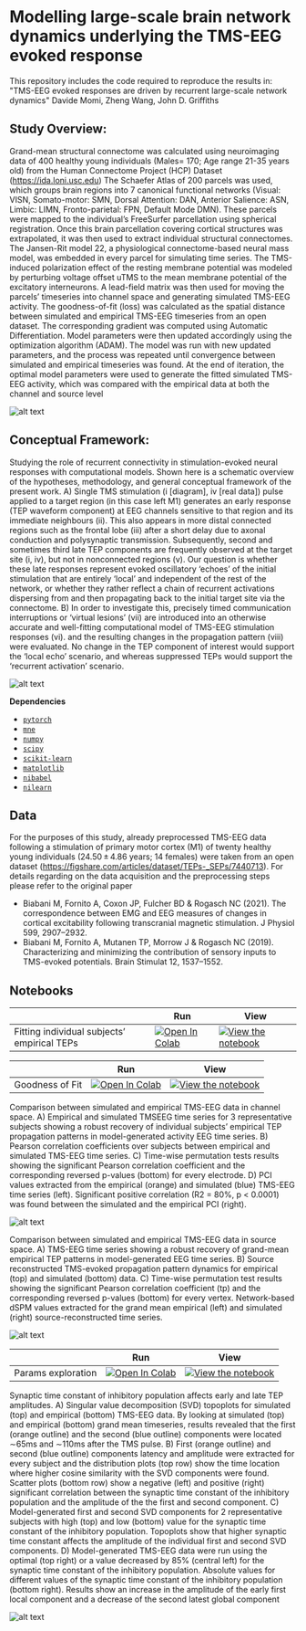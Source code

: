 # Modelling large-scale brain network dynamics underlying the TMS-EEG evoked response

This repository includes the code required to reproduce the results in: "TMS-EEG evoked responses are driven by recurrent large-scale network dynamics" Davide Momi, Zheng Wang, John D. Griffiths



## Study Overview:
Grand-mean structural connectome was calculated using neuroimaging data of 400 healthy young individuals (Males= 170; Age range 21-35 years old) from the Human Connectome Project (HCP) Dataset (https://ida.loni.usc.edu) The Schaefer Atlas of 200 parcels was used, which groups brain regions into 7 canonical functional networks (Visual: VISN, Somato-motor: SMN, Dorsal Attention: DAN, Anterior Salience: ASN, Limbic: LIMN, Fronto-parietal: FPN, Default Mode DMN). These parcels were mapped to the individual’s FreeSurfer parcellation using spherical registration. Once this brain parcellation covering cortical structures was extrapolated, it was then used to extract individual structural connectomes. The Jansen-Rit model 22, a physiological connectome-based neural mass model, was embedded in every parcel for simulating time series. The TMS-induced polarization effect of the resting membrane potential was modeled by perturbing voltage offset uTMS to the mean membrane potential of the excitatory interneurons. A lead-field matrix was then used for moving the parcels’ timeseries into channel space and generating simulated TMS-EEG activity. The goodness-of-fit (loss) was calculated as the spatial distance between simulated and empirical TMS-EEG timeseries from an open dataset. The corresponding gradient was computed using Automatic Differentiation. Model parameters were then updated accordingly using the optimization algorithm (ADAM). The model was run with new updated parameters, and the process was repeated until convergence between simulated and empirical timeseries was found. At the end of iteration, the optimal model parameters were used to generate the fitted simulated TMS-EEG activity, which was compared with the empirical data at both the channel and source level

![alt text](https://github.com/GriffithsLab/PyNetFit/tree/main/img/Figure_1.png)


## Conceptual Framework:
Studying the role of recurrent connectivity in stimulation-evoked neural responses with computational models. Shown here is a schematic overview of the hypotheses, methodology, and general conceptual framework of the present work. A) Single TMS stimulation (i [diagram], iv [real data]) pulse applied to a target region (in this case left M1) generates an early response (TEP waveform component) at EEG channels sensitive to that region and its immediate neighbours (ii). This also appears in more distal connected regions such as the frontal lobe (iii) after a short delay due to axonal conduction and polysynaptic transmission. Subsequently, second and sometimes third late TEP components are frequently observed at the target site (i, iv), but not in nonconnected regions (v). Our question is whether these late responses represent evoked oscillatory ‘echoes’ of the initial stimulation that are entirely ‘local’ and independent of the rest of the network, or whether they rather reflect a chain of recurrent activations dispersing from and then propagating back to the initial target site via the connectome. B) In order to investigate this, precisely timed communication interruptions or ‘virtual lesions’ (vii) are introduced into an otherwise accurate and well-fitting computational model of TMS-EEG stimulation responses (vi). and the resulting changes in the propagation pattern (viii) were evaluated. No change in the TEP component of interest would support the ‘local echo’ scenario, and whereas suppressed TEPs would support the ‘recurrent activation’ scenario.


![alt text](https://github.com/GriffithsLab/PyNetFit/tree/main/img/Figure_2.PNG)


**Dependencies**   

* [`pytorch`](https://pytorch.org/)
* [`mne`](https://mne.tools/stable/index.html)
* [`numpy`](https://numpy.org/)
* [`scipy`](https://scipy.org/scipylib/index.html)
* [`scikit-learn`](https://scikit-learn.org/stable/)
* [`matplotlib`](https://matplotlib.org/)
* [`nibabel`](https://nipy.org/nibabel/index.html)
* [`nilearn`](https://nilearn.github.io/)

## Data   

For the purposes of this study, already preprocessed TMS-EEG data following a stimulation of primary motor cortex (M1) of twenty healthy young individuals (24.50 ± 4.86 years; 14 females) were taken from an open dataset (https://figshare.com/articles/dataset/TEPs-_SEPs/7440713). For details regarding on the data acquisition and the preprocessing steps please refer to the original paper

* Biabani M, Fornito A, Coxon JP, Fulcher BD & Rogasch NC (2021). The correspondence between EMG and EEG measures of changes in cortical excitability following transcranial magnetic stimulation. J Physiol 599, 2907–2932.
* Biabani M, Fornito A, Mutanen TP, Morrow J & Rogasch NC (2019). Characterizing and minimizing the contribution of sensory inputs to TMS-evoked potentials. Brain Stimulat 12, 1537–1552.



## Notebooks

|   | Run | View |
| - | --- | ---- |
| Fitting individual subjects’ empirical TEPs | [![Open In Colab](https://colab.research.google.com/assets/colab-badge.svg)](https://colab.research.google.com/github/GriffithsLab/PyTepFit/tree/main/nb/model_fit.ipynb) | [![View the notebook](https://img.shields.io/badge/render-nbviewer-orange.svg)](https://nbviewer.jupyter.org/github/GriffithsLab/PyTepFit/tree/main/nb/model_fit.ipynb?flush_cache=true) |


|   | Run | View |
| - | --- | ---- |
| Goodness of Fit | [![Open In Colab](https://colab.research.google.com/assets/colab-badge.svg)](https://colab.research.google.com/github/GriffithsLab/PyTepFit/tree/main/nb/Goodness_of_fit.ipynb) | [![View the notebook](https://img.shields.io/badge/render-nbviewer-orange.svg)](https://nbviewer.jupyter.org/github/GriffithsLab/PyTepFit/tree/main/nb/model_fit.ipynb?flush_cache=true) |


Comparison between simulated and empirical TMS-EEG data in channel space. A) Empirical and simulated TMSEEG time series for 3 representative subjects showing a robust recovery of individual subjects’ empirical TEP propagation patterns in model-generated activity EEG time series. B) Pearson correlation coefficients over subjects between empirical and simulated TMS-EEG time series. C) Time-wise permutation tests results showing the significant Pearson correlation coefficient and the corresponding reversed p-values (bottom) for every electrode. D) PCI values extracted from the empirical (orange) and simulated (blue) TMS-EEG time series (left). Significant positive correlation (R2 = 80%, p < 0.0001) was found between the simulated and the empirical PCI (right).

![alt text](https://github.com/GriffithsLab/PyNetFit/tree/main/img/Figure_3.PNG)


Comparison between simulated and empirical TMS-EEG data in source space. A) TMS-EEG time series showing a robust recovery of grand-mean empirical TEP patterns in model-generated EEG time series. B) Source reconstructed TMS-evoked propagation pattern dynamics for empirical (top) and simulated (bottom) data. C) Time-wise permutation test results showing the significant Pearson correlation coefficient (tp) and the corresponding reversed p-values (bottom) for every vertex. Network-based dSPM values extracted for the grand mean empirical (left) and simulated (right) source-reconstructed time series.

![alt text](https://github.com/GriffithsLab/PyNetFit/tree/main/img/Figure_4.PNG)


|   | Run | View |
| - | --- | ---- |
| Params exploration | [![Open In Colab](https://colab.research.google.com/assets/colab-badge.svg)](https://colab.research.google.com/github/GriffithsLab/PyTepFit/tree/main/nb/Params_exploration.ipynb) | [![View the notebook](https://img.shields.io/badge/render-nbviewer-orange.svg)](https://nbviewer.jupyter.org/github/GriffithsLab/PyTepFit/tree/main/nb/model_fit.ipynb?flush_cache=true) |


Synaptic time constant of inhibitory population affects early and late TEP amplitudes. A) Singular value decomposition (SVD) topoplots for simulated (top) and empirical (bottom) TMS-EEG data. By looking at simulated (top) and empirical (bottom) grand mean timeseries, results revealed that the first (orange outline) and the second (blue outline) components were located ∼65ms and ∼110ms after the TMS pulse. B) First (orange outline) and second (blue outline) components latency and amplitude were extracted for every subject and the distribution plots (top row) show the time location where higher cosine similarity with the SVD components were found. Scatter plots (bottom row) show a negative (left) and positive (right) significant correlation between the synaptic time constant of the inhibitory population and the amplitude of the the first and second component. C) Model-generated first and second SVD components for 2 representative subjects with high (top) and low (bottom) value for the synaptic time constant of the inhibitory population. Topoplots show that higher synaptic time constant affects the amplitude of the individual first and second SVD components. D) Model-generated TMS-EEG data were run using the optimal (top right) or a value decreased by 85% (central left) for the synaptic time constant of the inhibitory population. Absolute values for different values of the synaptic time constant of the inhibitory population (bottom right). Results show an increase in the amplitude of the early first local component and a decrease of the second latest global component

![alt text](https://github.com/GriffithsLab/PyNetFit/tree/main/img/Figure_6.PNG)
